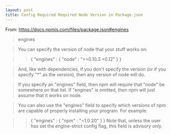 ```yaml
---
layout: post
title: Config Required Required Node Version in Package.json
---
```

From: https://docs.npmjs.com/files/package.json#engines

> engines

> You can specify the version of node that your stuff works on:

>> { "engines" : { "node" : ">=0.10.3 <0.12" } }

> And, like with dependencies, if you don't specify the version (or if you specify "*" as the version), then any version of node will do.

> If you specify an "engines" field, then npm will require that "node" be somewhere on that list. If "engines" is omitted, then npm will just assume that it works on node.

> You can also use the "engines" field to specify which versions of npm are capable of properly installing your program. For example:

>> { "engines" : { "npm" : "~1.0.20" } }
> Note that, unless the user has set the engine-strict config flag, this field is advisory only.
